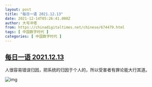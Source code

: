```yaml
---
layout: post
title: "每日一语 2021.12.13"
date: 2021-12-14T05:26:41.000Z
author: 大号冲塔
from: https://chinadigitaltimes.net/chinese/674479.html
tags: [ 中国数字时代 ]
categories: [ 中国数字时代 ]
---
```

<!--1639459601000-->
[每日一语 2021.12.13](https://chinadigitaltimes.net/chinese/674479.html)
------

<div>
<p>人很容易错误归因，把系统的归因于个人的，所以受害者有罪论能大行其道。</p><p><img src="https://chinadigitaltimes.net/chinese/files/2021/12/12.13.jpg" alt="img" /></p>
</div>
